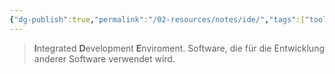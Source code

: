 ```yaml
---
{"dg-publish":true,"permalink":"/02-resources/notes/ide/","tags":["tools","GFN/LF08","informatik/code"],"noteIcon":"","updated":"2025-10-29T12:59:06.598+01:00"}
---
```


> **I**ntegrated **D**evelopment **E**nviroment.
> Software, die für die Entwicklung anderer Software verwendet wird.